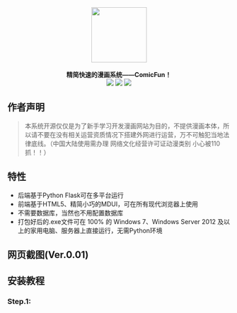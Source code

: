 <div  align="center">  
   <img src="https://voidtech.cn/i/2022/11/28/p8vlqt.png" width = "125" height = "125" align=center /><br><br>
   <strong>精简快速的漫画系统——ComicFun！</strong><br>
   <img src="https://img.shields.io/badge/license-GPL v%203.0-green.svg" ></img>
   <img src="https://img.shields.io/badge/Python-3.4+-blue.svg" ></img>
   <img src="https://img.shields.io/badge/Flask-2.1+-yellow.svg" ></img>
</div>

## 作者声明
> 本系统开源仅仅是为了新手学习开发漫画网站为目的，不提供漫画本体，所以请不要在没有相关运营资质情况下搭建外网进行运营，万不可触犯当地法律底线。（中国大陆使用需办理 网络文化经营许可证动漫类别 小心被110抓！！）

## 特性

- 后端基于Python Flask可在多平台运行
- 前端基于HTML5、精简小巧的MDUI，可在所有现代浏览器上使用
- 不需要数据库，当然也不用配置数据库
- 打包好后的.exe文件可在 100% 的 Windows 7、Windows Server 2012 及以上的家用电脑、服务器上直接运行，无需Python环境

## 网页截图(Ver.0.01)


## 安装教程
### Step.1:
